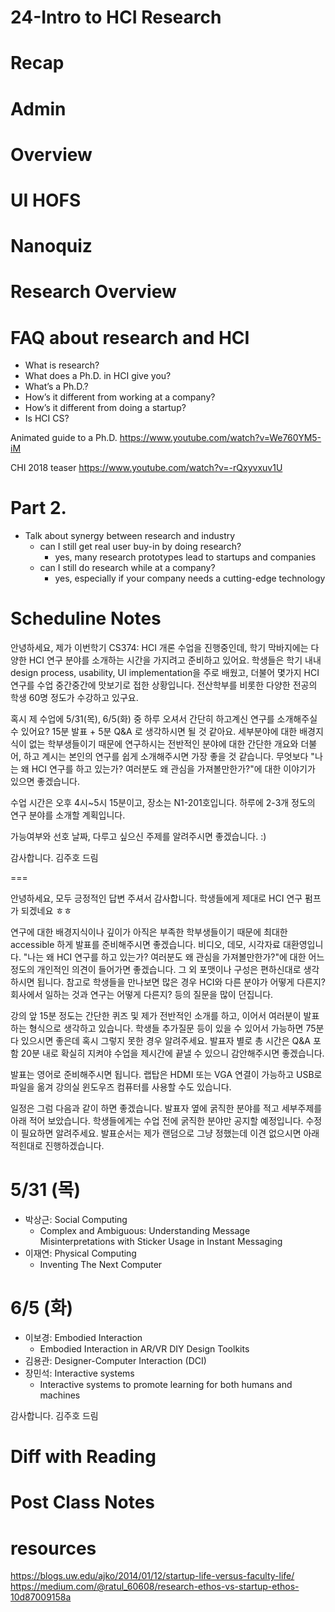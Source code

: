 # 24-Intro to HCI Research


# Recap

# Admin


# Overview



# UI HOFS


# Nanoquiz


# Research Overview


# FAQ about research and HCI

- What is research?
- What does a Ph.D. in HCI give you?
- What’s a Ph.D.?
- How’s it different from working at a company?
- How’s it different from doing a startup?
- Is HCI CS?


Animated guide to a Ph.D.
https://www.youtube.com/watch?v=We760YM5-iM

CHI 2018 teaser
https://www.youtube.com/watch?v=-rQxyvxuv1U

# Part 2.

- Talk about synergy between research and industry
	- can I still get real user buy-in by doing research?
		- yes, many research prototypes lead to startups and companies
	- can I still do research while at a company?
		- yes, especially if your company needs a cutting-edge technology


# Scheduline Notes

안녕하세요,
제가 이번학기 CS374: HCI 개론 수업을 진행중인데, 학기 막바지에는 다양한 HCI 연구 분야를 소개하는 시간을 가지려고 준비하고 있어요. 학생들은 학기 내내 design process, usability, UI implementation을 주로 배웠고, 더불어 몇가지 HCI 연구를 수업 중간중간에 맛보기로 접한 상황입니다. 전산학부를 비롯한 다양한 전공의 학생 60명 정도가 수강하고 있구요. 

혹시 제 수업에 5/31(목), 6/5(화) 중 하루 오셔서 간단히 하고계신 연구를 소개해주실 수 있어요? 15분 발표 + 5분 Q&A 로 생각하시면 될 것 같아요. 세부분야에 대한 배경지식이 없는 학부생들이기 때문에 연구하시는 전반적인 분야에 대한 간단한 개요와 더불어, 하고 계시는 본인의 연구를 쉽게 소개해주시면 가장 좋을 것 같습니다. 무엇보다 "나는 왜 HCI 연구를 하고 있는가? 여러분도 왜 관심을 가져볼만한가?"에 대한 이야기가 있으면 좋겠습니다. 

수업 시간은 오후 4시~5시 15분이고, 장소는 N1-201호입니다. 하루에 2-3개 정도의 연구 분야를 소개할 계획입니다.

가능여부와 선호 날짜, 다루고 싶으신 주제를 알려주시면 좋겠습니다. :)

감사합니다.
김주호 드림

===

안녕하세요,
모두 긍정적인 답변 주셔서 감사합니다. 학생들에게 제대로 HCI 연구 펌프가 되겠네요 ㅎㅎ

연구에 대한 배경지식이나 깊이가 아직은 부족한 학부생들이기 때문에 최대한 accessible 하게 발표를 준비해주시면 좋겠습니다. 비디오, 데모, 시각자료 대환영입니다. "나는 왜 HCI 연구를 하고 있는가? 여러분도 왜 관심을 가져볼만한가?"에 대한 어느 정도의 개인적인 의견이 들어가면 좋겠습니다. 그 외 포맷이나 구성은 편하신대로 생각하시면 됩니다. 참고로 학생들을 만나보면 많은 경우 HCI와 다른 분야가 어떻게 다른지? 회사에서 일하는 것과 연구는 어떻게 다른지? 등의 질문을 많이 던집니다.

강의 앞 15분 정도는 간단한 퀴즈 및 제가 전반적인 소개를 하고, 이어서 여러분이 발표하는 형식으로 생각하고 있습니다. 학생들 추가질문 등이 있을 수 있어서 가능하면 75분 다 있으시면 좋은데 혹시 그렇지 못한 경우 알려주세요. 발표자 별로 총 시간은 Q&A 포함 20분 내로 확실히 지켜야 수업을 제시간에 끝낼 수 있으니 감안해주시면 좋겠습니다.

발표는 영어로 준비해주시면 됩니다. 랩탑은 HDMI 또는 VGA 연결이 가능하고 USB로 파일을 옮겨 강의실 윈도우즈 컴퓨터를 사용할 수도 있습니다.

일정은 그럼 다음과 같이 하면 좋겠습니다. 발표자 옆에 굵직한 분야를 적고 세부주제를 아래 적어 보았습니다. 학생들에게는 수업 전에 굵직한 분야만 공지할 예정입니다. 수정이 필요하면 알려주세요.
발표순서는 제가 랜덤으로 그냥 정했는데 이견 없으시면 아래 적힌대로 진행하겠습니다.

# 5/31 (목)
- 박상근: Social Computing
    - Complex and Ambiguous: Understanding Message Misinterpretations with Sticker Usage in Instant Messaging
- 이재연: Physical Computing
    - Inventing The Next Computer

# 6/5 (화)
- 이보경: Embodied Interaction
    - Embodied Interaction in AR/VR DIY Design Toolkits
- 김용관: Designer-Computer Interaction (DCI)
- 장민석: Interactive systems
    - Interactive systems to promote learning for both humans and machines 

감사합니다.
김주호 드림

# Diff with Reading


# Post Class Notes

# resources
https://blogs.uw.edu/ajko/2014/01/12/startup-life-versus-faculty-life/
https://medium.com/@ratul_60608/research-ethos-vs-startup-ethos-10d87009158a

